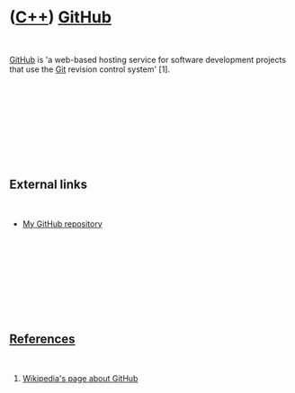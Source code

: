 



 

 

 

 

 

([C++](Cpp.htm)) [GitHub](CppGitHub.htm)
========================================

 

[GitHub](CppGitHub.htm) is 'a web-based hosting service for software
development projects that use the [Git](CppGit.htm) revision control
system' \[1\].

 

 

 

 

 

External links
--------------

 

-   [My GitHub
    repository](http://github.com/richelbilderbeek/ProjectRichelBilderbeek)

 

 

 

 

 

[References](CppReferences.htm)
-------------------------------

 

1.  [Wikipedia's page about GitHub](http://en.wikipedia.org/wiki/GitHub)

 

 

 

 

 





 



